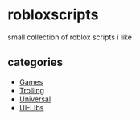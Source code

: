 # robloxscripts
small collection of roblox scripts i like

## categories
- [Games](./scripts/games)
- [Trolling](./scripts/trolling)
- [Universal](./scripts/universal)
- [UI-Libs](./scripts/ui-libs)
